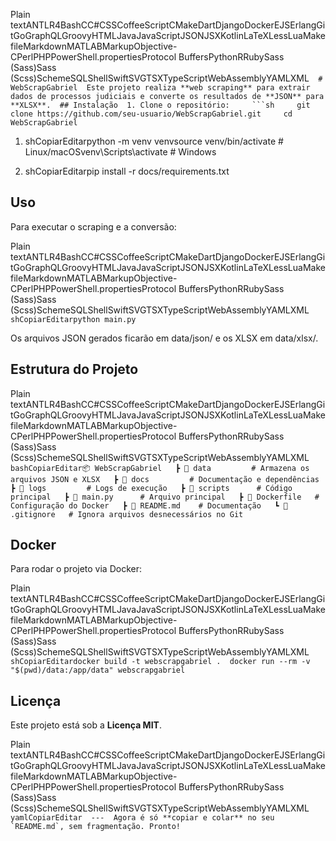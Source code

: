 Plain textANTLR4BashCC#CSSCoffeeScriptCMakeDartDjangoDockerEJSErlangGitGoGraphQLGroovyHTMLJavaJavaScriptJSONJSXKotlinLaTeXLessLuaMakefileMarkdownMATLABMarkupObjective-CPerlPHPPowerShell.propertiesProtocol BuffersPythonRRubySass (Sass)Sass (Scss)SchemeSQLShellSwiftSVGTSXTypeScriptWebAssemblyYAMLXML`   # WebScrapGabriel  Este projeto realiza **web scraping** para extrair dados de processos judiciais e converte os resultados de **JSON** para **XLSX**.  ## Instalação  1. Clone o repositório:     ```sh     git clone https://github.com/seu-usuario/WebScrapGabriel.git     cd WebScrapGabriel   `

1.  shCopiarEditarpython -m venv venvsource venv/bin/activate # Linux/macOSvenv\\Scripts\\activate # Windows
    
2.  shCopiarEditarpip install -r docs/requirements.txt
    

Uso
---

Para executar o scraping e a conversão:

Plain textANTLR4BashCC#CSSCoffeeScriptCMakeDartDjangoDockerEJSErlangGitGoGraphQLGroovyHTMLJavaJavaScriptJSONJSXKotlinLaTeXLessLuaMakefileMarkdownMATLABMarkupObjective-CPerlPHPPowerShell.propertiesProtocol BuffersPythonRRubySass (Sass)Sass (Scss)SchemeSQLShellSwiftSVGTSXTypeScriptWebAssemblyYAMLXML`   shCopiarEditarpython main.py   `

Os arquivos JSON gerados ficarão em data/json/ e os XLSX em data/xlsx/.

Estrutura do Projeto
--------------------

Plain textANTLR4BashCC#CSSCoffeeScriptCMakeDartDjangoDockerEJSErlangGitGoGraphQLGroovyHTMLJavaJavaScriptJSONJSXKotlinLaTeXLessLuaMakefileMarkdownMATLABMarkupObjective-CPerlPHPPowerShell.propertiesProtocol BuffersPythonRRubySass (Sass)Sass (Scss)SchemeSQLShellSwiftSVGTSXTypeScriptWebAssemblyYAMLXML`   bashCopiarEditar📦 WebScrapGabriel   ┣ 📂 data         # Armazena os arquivos JSON e XLSX   ┣ 📂 docs         # Documentação e dependências   ┣ 📂 logs         # Logs de execução   ┣ 📂 scripts      # Código principal   ┣ 🐍 main.py      # Arquivo principal   ┣ 🐳 Dockerfile   # Configuração do Docker   ┣ 📄 README.md    # Documentação   ┗ 📄 .gitignore   # Ignora arquivos desnecessários no Git   `

Docker
------

Para rodar o projeto via Docker:

Plain textANTLR4BashCC#CSSCoffeeScriptCMakeDartDjangoDockerEJSErlangGitGoGraphQLGroovyHTMLJavaJavaScriptJSONJSXKotlinLaTeXLessLuaMakefileMarkdownMATLABMarkupObjective-CPerlPHPPowerShell.propertiesProtocol BuffersPythonRRubySass (Sass)Sass (Scss)SchemeSQLShellSwiftSVGTSXTypeScriptWebAssemblyYAMLXML`   shCopiarEditardocker build -t webscrapgabriel .  docker run --rm -v "$(pwd)/data:/app/data" webscrapgabriel   `

Licença
-------

Este projeto está sob a **Licença MIT**.

Plain textANTLR4BashCC#CSSCoffeeScriptCMakeDartDjangoDockerEJSErlangGitGoGraphQLGroovyHTMLJavaJavaScriptJSONJSXKotlinLaTeXLessLuaMakefileMarkdownMATLABMarkupObjective-CPerlPHPPowerShell.propertiesProtocol BuffersPythonRRubySass (Sass)Sass (Scss)SchemeSQLShellSwiftSVGTSXTypeScriptWebAssemblyYAMLXML``   yamlCopiarEditar  ---  Agora é só **copiar e colar** no seu `README.md`, sem fragmentação. Pronto!   ``
